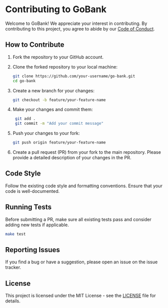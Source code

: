 # Contributing to GoBank

Welcome to GoBank! We appreciate your interest in contributing. By contributing to this project, you agree to abide by our [Code of Conduct](CODE_OF_CONDUCT.md).

## How to Contribute

1. Fork the repository to your GitHub account.

2. Clone the forked repository to your local machine:

   ```bash
   git clone https://github.com/your-username/go-bank.git
   cd go-bank
   ```

3. Create a new branch for your changes:

   ```bash
   git checkout -b feature/your-feature-name
   ```

4. Make your changes and commit them:

   ```bash
    git add .
    git commit -m "Add your commit message"
   ```

5. Push your changes to your fork:

   ```bash
   git push origin feature/your-feature-name
   ```

6. Create a pull request (PR) from your fork to the main repository. Please provide a detailed description of your changes in the PR.

## Code Style

Follow the existing code style and formatting conventions. Ensure that your code is well-documented.

## Running Tests

Before submitting a PR, make sure all existing tests pass and consider adding new tests if applicable.

```bash
make test
```

## Reporting Issues

If you find a bug or have a suggestion, please open an issue on the issue tracker.

## License

This project is licensed under the MIT License - see the [LICENSE](LICENSE) file for details.
